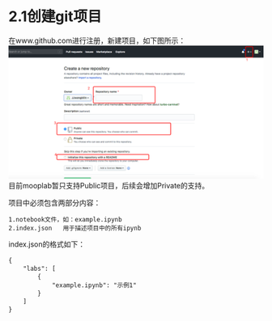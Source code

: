 # 2.1创建git项目

在www.github.com进行注册，新建项目，如下图所示：![](/assets/import.png)目前mooplab暂只支持Public项目，后续会增加Private的支持。

项目中必须包含两部分内容：

```
1.notebook文件，如：example.ipynb
2.index.json   用于描述项目中的所有ipynb
```

index.json的格式如下：

```
{
    "labs": [
        {
            "example.ipynb": "示例1"
        }
    ]
}
```



